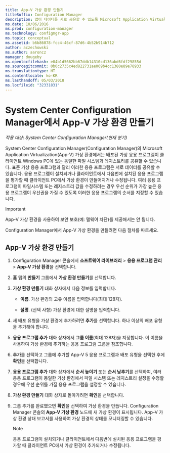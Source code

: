 ```yaml
---
title: App-V 가상 환경 만들기
titleSuffix: Configuration Manager
description: 앱이 데이터를 서로 공유할 수 있도록 Microsoft Application Virtualization을 사용하여 가상 환경을 만듭니다.
ms.date: 10/06/2016
ms.prod: configuration-manager
ms.technology: configmgr-app
ms.topic: conceptual
ms.assetid: b6b86078-fcc4-46cf-87d6-4b52b914b712
author: aczechowski
ms.author: aaroncz
manager: dougeby
ms.openlocfilehash: e04b1d5662bb67ddb14310cd136abd6fdf29855d
ms.sourcegitcommit: 0b0c2735c4ed822731ae069b4cc1380e89e78933
ms.translationtype: HT
ms.contentlocale: ko-KR
ms.lasthandoff: 05/03/2018
ms.locfileid: "32331831"
---
```

# <a name="create-app-v-virtual-environments-in-system-center-configuration-manager"></a>System Center Configuration Manager에서 App-V 가상 환경 만들기

*적용 대상: System Center Configuration Manager(현재 분기)*

System Center Configuration Manager(Configuration Manager)의 Microsoft Application Virtualization(App-V) 가상 환경에서는 배포된 가상 응용 프로그램이 클라이언트 Windows PC에 있는 동일한 파일 시스템과 레지스트리를 공유할 수 있습니다. 표준 가상 응용 프로그램과 달리 이러한 응용 프로그램은 서로 데이터를 공유할 수 있습니다. 응용 프로그램이 설치되거나 클라이언트에서 다음번에 설치된 응용 프로그램을 평가할 때 클라이언트 PC에서 가상 환경이 만들어지거나 수정됩니다. 여러 응용 프로그램이 파일시스템 또는 레지스트리 값을 수정하려는 경우 우선 순위가 가장 높은 응용 프로그램이 우선권을 가질 수 있도록 이러한 응용 프로그램의 순서를 지정할 수 있습니다.  

> [!IMPORTANT]  
>  App-V 가상 환경을 사용하여 보안 보호(예: 맬웨어 차단)를 제공해서는 안 됩니다.  

 Configuration Manager에서 App-V 가상 환경을 만들려면 다음 절차를 따르세요.  

## <a name="create-an-app-v-virtual-environment"></a>App-V 가상 환경 만들기  

1.  Configuration Manager 콘솔에서 **소프트웨어 라이브러리** > **응용 프로그램 관리** > **App-V 가상 환경**을 선택합니다.  

3.  **홈** 탭의 **만들기** 그룹에서 **가상 환경 만들기**를 선택합니다.  

4.  **가상 환경 만들기** 대화 상자에서 다음 정보를 입력합니다.  

    -   **이름**.  가상 환경의 고유 이름을 입력합니다(최대 128자).  

    -   **설명**. (선택 사항) 가상 환경에 대한 설명을 입력합니다.  

5.  새 배포 유형을 가상 환경에 추가하려면 **추가**를 선택합니다. 하나 이상의 배포 유형을 추가해야 합니다.  

6.  **응용 프로그램 추가** 대화 상자에서 **그룹 이름**(최대 128자)을 지정합니다. 이 이름을 사용하여 가상 환경에 추가하는 응용 프로그램 그룹을 참조합니다.  

7.  **추가**를 선택하고 그룹에 추가할 App-V 5 응용 프로그램과 배포 유형을 선택한 후에 **확인**을 선택합니다.  

8.  **응용 프로그램 추가** 대화 상자에서 **순서 높이기** 또는 **순서 낮추기**를 선택하여, 여러 응용 프로그램이 동일한 가상 환경에서 파일 시스템 또는 레지스트리 설정을 수정할 경우에 우선 순위를 가질 응용 프로그램을 설정할 수 있습니다.  

9. **가상 환경 만들기** 대화 상자로 돌아가려면 **확인**을 선택합니다.  

10. 그룹 추가를 완료했으면 **확인**을 선택하여 가상 환경을 만듭니다. Configuration Manager 콘솔의 **App-V 가상 환경** 노드에 새 가상 환경이 표시됩니다. App-V 가상 환경 상태 보고서를 사용하여 가상 환경의 상태를 모니터링할 수 있습니다.  

    > [!NOTE]  
    >  응용 프로그램이 설치되거나 클라이언트에서 다음번에 설치된 응용 프로그램을 평가할 때 클라이언트 PC에서 가상 환경이 추가되거나 수정됩니다.  
